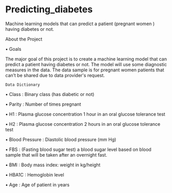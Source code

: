 # Predicting_diabetes
Machine learning models that can predict a patient (pregnant women ) having diabetes or not.

About the Project

•	Goals

The major goal of this project is to create a machine learning model that can predict a patient having diabetes or not. The model will use some diagnostic measures in the data. The data sample is for pregnant women patients that can’t be shared due to data provider's request.

	Data Dictionary

•	Class	 :  Binary class (has diabetic or not)

•	Parity :	Number of times pregnant

•	H1	   :	Plasma glucose concentration 1 hour in an oral glucose tolerance test

•	H2	   :	Plasma glucose concentration 2 hours in an oral glucose tolerance test

•	Blood Pressure	:	Diastolic blood pressure (mm Hg)

•	FBS	   :	(Fasting blood sugar test) a blood sugar level based on blood sample that will be taken after an overnight fast.

•	BMI	   :	Body mass index: weight in kg/height 

•	HBA1C	 :	Hemoglobin level

•	Age	   :	Age of patient in years


